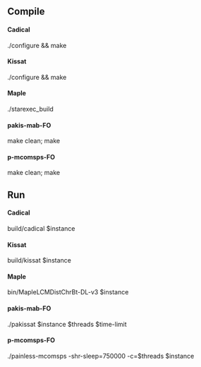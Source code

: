 ## Compile

#### Cadical
./configure && make

#### Kissat
./configure && make

#### Maple
./starexec_build

#### pakis-mab-FO
make clean; make

#### p-mcomsps-FO
make clean; make


## Run
#### Cadical
build/cadical $instance

#### Kissat
build/kissat $instance

#### Maple
bin/MapleLCMDistChrBt-DL-v3 $instance


#### pakis-mab-FO
./pakissat $instance $threads $time-limit

#### p-mcomsps-FO
./painless-mcomsps -shr-sleep=750000 -c=$threads $instance